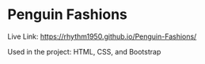 # Penguin Fashions
Live Link: https://rhythm1950.github.io/Penguin-Fashions/

Used in the project: HTML, CSS, and Bootstrap
